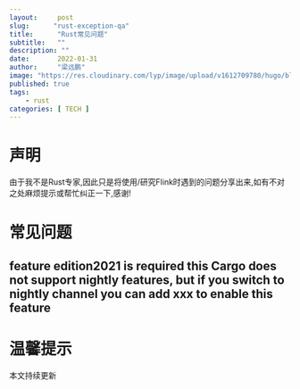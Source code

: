 ```yaml
---
layout:     post 
slug:      "rust-exception-qa"
title:      "Rust常见问题"
subtitle:   ""
description: ""
date:       2022-01-31
author:     "梁远鹏"
image: "https://res.cloudinary.com/lyp/image/upload/v1612709780/hugo/blog.github.io/pexels-matt-hardy-2568001.jpg"
published: true
tags:
    - rust 
categories: [ TECH ]
---    
```


# 声明  

由于我不是Rust专家,因此只是将使用/研究Flink时遇到的问题分享出来,如有不对之处麻烦提示或帮忙纠正一下,感谢!

# 常见问题 

## feature edition2021 is required  this Cargo does not support nightly features, but if you switch to nightly channel you can add xxx to enable this feature

# 温馨提示 

本文持续更新
